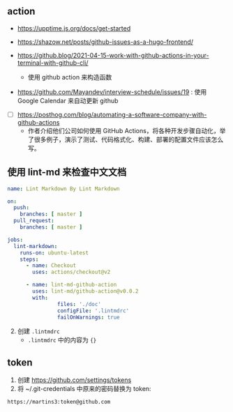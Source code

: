 ## action

- https://upptime.js.org/docs/get-started
- https://shazow.net/posts/github-issues-as-a-hugo-frontend/

- https://github.blog/2021-04-15-work-with-github-actions-in-your-terminal-with-github-cli/
  - 使用 github action 来构造函数
- https://github.com/Mayandev/interview-schedule/issues/19 : 使用 Google Calendar 来自动更新 github

- [ ] https://posthog.com/blog/automating-a-software-company-with-github-actions
	- 作者介绍他们公司如何使用 GitHub Actions，将各种开发步骤自动化，举了很多例子，演示了测试、代码格式化、构建、部署的配置文件应该怎么写。

## 使用 lint-md 来检查中文文档
```yml
name: Lint Markdown By Lint Markdown

on:
  push:
    branches: [ master ]
  pull_request:
    branches: [ master ]

jobs:
  lint-markdown:
    runs-on: ubuntu-latest
    steps:
      - name: Checkout
        uses: actions/checkout@v2

      - name: lint-md-github-action
        uses: lint-md/github-action@v0.0.2
        with:
                files: './doc'
                configFile: '.lintmdrc'
                failOnWarnings: true
```
2. 创建 `.lintmdrc`
    - `.lintmdrc` 中的内容为 `{}`

## token
1. 创建 https://github.com/settings/tokens
2. 将 ~/.git-credentials 中原来的密码替换为 token:
```
https://martins3:token@github.com
```
